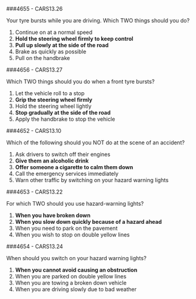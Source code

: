 ###4655 - CARS13.26

Your tyre bursts while you are driving. Which TWO things should you do?

1. Continue on at a normal speed
2. **Hold the steering wheel firmly to keep control**
3. **Pull up slowly at the side of the road**
4. Brake as quickly as possible
5. Pull on the handbrake

###4656 - CARS13.27

Which TWO things should you do when a front tyre bursts?

1. Let the vehicle roll to a stop
2. **Grip the steering wheel firmly**
3. Hold the steering wheel lightly
4. **Stop gradually at the side of the road**
5. Apply the handbrake to stop the vehicle

###4652 - CARS13.10

Which of the following should you NOT do at the scene of an accident?

1. Ask drivers to switch off their engines
2. **Give them an alcoholic drink**
3. **Offer someone a cigarette to calm them down**
4. Call the emergency services immediately
5. Warn other traffic by switching on your hazard warning lights

###4653 - CARS13.22

For which TWO should you use hazard-warning lights?

1. **When you have broken down**
2. **When you slow down quickly because of a hazard ahead**
3. When you need to park on the pavement
4. When you wish to stop on double yellow lines

###4654 - CARS13.24

When should you switch on your hazard warning lights?

1. **When you cannot avoid causing an obstruction**
2. When you are parked on double yellow lines
3. When you are towing a broken down vehicle
4. When you are driving slowly due to bad weather
